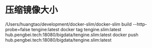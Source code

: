 # 压缩镜像大小
/Users/huangtao/development/docker-slim/docker-slim build --http-probe=false tengine:latest
docker tag tengine.slim:latest hub.pengbei.tech:18080/bigdata/tengine.slim:latest
docker push hub.pengbei.tech:18080/bigdata/tengine.slim:latest